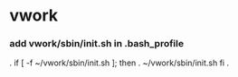 # vwork #

### add vwork/sbin/init.sh in .bash_profile
.
if [ -f ~/vwork/sbin/init.sh ]; then
	. ~/vwork/sbin/init.sh
fi
.
